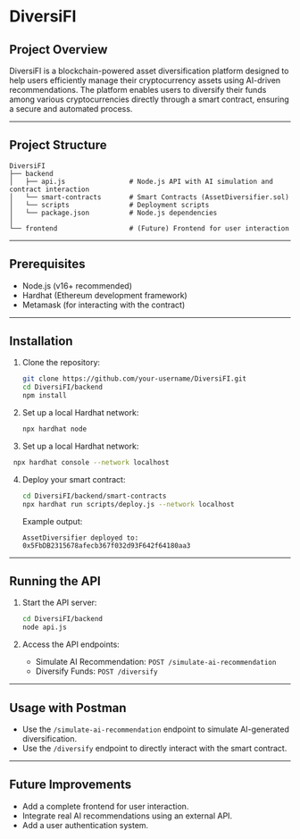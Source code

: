 # DiversiFI

## Project Overview

DiversiFI is a blockchain-powered asset diversification platform designed to help users efficiently manage their cryptocurrency assets using AI-driven recommendations. The platform enables users to diversify their funds among various cryptocurrencies directly through a smart contract, ensuring a secure and automated process.

---

## Project Structure

```
DiversiFI
├── backend
│   ├── api.js                # Node.js API with AI simulation and contract interaction
│   └── smart-contracts       # Smart Contracts (AssetDiversifier.sol)
│   └── scripts               # Deployment scripts
│   └── package.json          # Node.js dependencies
│
└── frontend                  # (Future) Frontend for user interaction
```

---

## Prerequisites

* Node.js (v16+ recommended)
* Hardhat (Ethereum development framework)
* Metamask (for interacting with the contract)

---

## Installation

1. Clone the repository:

   ```bash
   git clone https://github.com/your-username/DiversiFI.git
   cd DiversiFI/backend
   npm install
   ```

2. Set up a local Hardhat network:

   ```bash
   npx hardhat node
   ```

3. Set up a local Hardhat network:

 ```bash
  npx hardhat console --network localhost
 ```

4. Deploy your smart contract:

   ```bash
   cd DiversiFI/backend/smart-contracts
   npx hardhat run scripts/deploy.js --network localhost
   ```

   Example output:

   ```
   AssetDiversifier deployed to: 0x5FbDB2315678afecb367f032d93F642f64180aa3
   ```

---

## Running the API

1. Start the API server:

   ```bash
   cd DiversiFI/backend
   node api.js
   ```

2. Access the API endpoints:

   * Simulate AI Recommendation: `POST /simulate-ai-recommendation`
   * Diversify Funds: `POST /diversify`

---

## Usage with Postman

* Use the `/simulate-ai-recommendation` endpoint to simulate AI-generated diversification.
* Use the `/diversify` endpoint to directly interact with the smart contract.

---

## Future Improvements

* Add a complete frontend for user interaction.
* Integrate real AI recommendations using an external API.
* Add a user authentication system.

